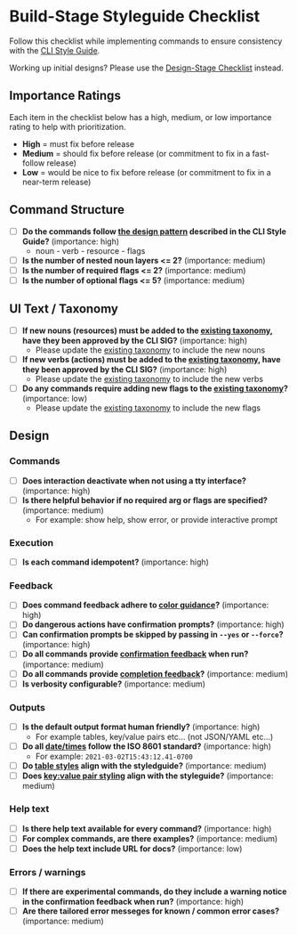# Build-Stage Styleguide Checklist

Follow this checklist while implementing commands to ensure consistency with the [CLI Style Guide](style_guide.md).

Working up initial designs? Please use the [Design-Stage Checklist](design_stage_styleguide_checklist.md) instead.

## Importance Ratings

Each item in the checklist below has a high, medium, or low importance rating to help with prioritization.

* **High** = must fix before release
* **Medium** = should fix before release (or commitment to fix in a fast-follow release)
* **Low** = would be nice to fix before release (or commitment to fix in a near-term release)

## Command Structure

* [ ] **Do the commands follow [the design pattern](style_guide.md#designing-commands) described in the CLI Style Guide?**  (importance: high)
  * noun - verb - resource - flags
* [ ] **Is the number of nested noun layers <= 2?** (importance: medium)
* [ ] **Is the number of required flags <= 2?** (importance: medium)
* [ ] **Is the number of optional flags <= 5?** (importance: medium)

## UI Text / Taxonomy

* [ ] **If new nouns (resources) must be added to the [existing taxonomy](cli-wordlist.yml), have they been approved by the CLI SIG?** (importance: high)
  * Please update the [existing taxonomy](cli-wordlist.yml) to include the new nouns
* [ ] **If new verbs (actions) must be added to the [existing taxonomy](cli-wordlist.yml), have they been approved by the CLI SIG?**    (importance: high)
  * Please update the [existing taxonomy](cli-wordlist.yml)  to include the new verbs
* [ ] **Do any commands require adding new flags to the [existing taxonomy](cli-wordlist.yml)?** (importance: low)
  * Please update the [existing taxonomy](cli-wordlist.yml)  to include the new flags

## Design

### Commands

* [ ] **Does interaction deactivate when not using a tty interface?** (importance: high)
* [ ] **Is there helpful behavior if no required arg or flags are specified?** (importance: medium)
  * For example: show help, show error, or provide interactive prompt

### Execution

* [ ] **Is each command idempotent?** (importance: high)

### Feedback

* [ ] **Does command feedback adhere to [color guidance](style_guide.md#color)?** (importance:  high)
* [ ] **Do dangerous actions have confirmation prompts?** (importance: high)
* [ ] **Can confirmation prompts be skipped by passing in `--yes` or `--force`?** (importance: high)
* [ ] **Do all commands provide [confirmation feedback](style_guide.md#confirmation-feedback) when run?** (importance: medium)
* [ ] **Do all commands provide [completion feedback](style_guide.md#feedback-when-a-process-completes)?** (importance: medium)
* [ ] **Is verbosity configurable?** (importance: medium)

### Outputs

* [ ] **Is the default output format human friendly?** (importance: high)
  * For example tables, key/value pairs etc... (not JSON/YAML etc...)
* [ ] **Do all [date/times](style_guide.md#time-format) follow the ISO 8601 standard?** (importance: high)
  * For example: `2021-03-02T15:43:12.41-0700`
* [ ] **Do [table styles](style_guide.md#tables) align with the styledguide?** (importance: medium)
* [ ] **Does [key:value pair styling](style_guide.md#keyvalue-pairs) align with the styleguide?** (importance: medium)

### Help text

* [ ] **Is there help text available for every command?** (importance: high)
* [ ] **For complex commands, are there examples?** (importance: medium)
* [ ] **Does the help text include URL for docs?** (importance: low)

### Errors / warnings

* [ ] **If there are experimental commands, do they include a warning notice in the confirmation feedback when run?** (importance: high)
* [ ] **Are there tailored error messeges for known / common error cases?** (importance: medium)
